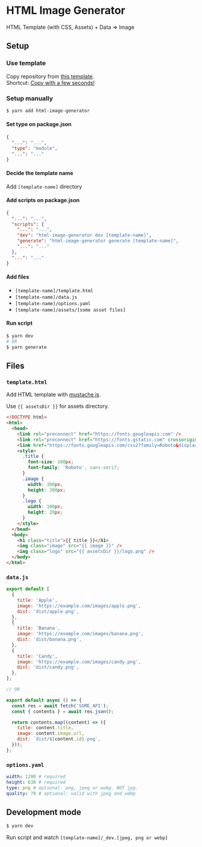 # HTML Image Generator

HTML Template (with CSS, Assets) + Data => Image

## Setup

### Use template

Copy repository from [this template](https://github.com/amotarao/html-image-generator-template).  
Shortcut: [Copy with a few seconds!](https://github.com/amotarao/html-image-generator-template/generate)

### Setup manually

```bash
$ yarn add html-image-generator
```

#### Set type on package.json

```json
{
  "...": "...",
  "type": "module",
  "...": "..."
}
```

#### Decide the template name

Add `[template-name]` directory

#### Add scripts on package.json

```json
{
  "...": "...",
  "scripts": {
    "...": "...",
    "dev": "html-image-generator dev [template-name]",
    "generate": "html-image-generator generate [template-name]",
    "...": "..."
  },
  "...": "..."
}
```

#### Add files

- `[template-name]/template.html`
- `[template-name]/data.js`
- `[template-name]/options.yaml`
- `[template-name]/assets/[some asset files]`

#### Run script

```bash
$ yarn dev
# OR
$ yarn generate
```

## Files

### `template.html`

Add HTML template with [mustache.js](https://github.com/janl/mustache.js).

Use `{{ assetsDir }}` for assets directory.

```html
<!DOCTYPE html>
<html>
  <head>
    <link rel="preconnect" href="https://fonts.googleapis.com" />
    <link rel="preconnect" href="https://fonts.gstatic.com" crossorigin />
    <link href="https://fonts.googleapis.com/css2?family=Roboto&display=swap" rel="stylesheet" />
    <style>
      .title {
        font-size: 100px;
        font-family: 'Roboto', sans-serif;
      }
      .image {
        width: 300px;
        height: 300px;
      }
      .logo {
        width: 100px;
        height: 20px;
      }
    </style>
  </head>
  <body>
    <h1 class="title">{{ title }}</h1>
    <img class="image" src="{{ image }}" />
    <img class="logo" src="{{ assetsDir }}/logo.png" />
  </body>
</html>
```

### `data.js`

```js
export default [
  {
    title: 'Apple',
    image: 'https://example.com/images/apple.png',
    dist: 'dist/apple.png',
  },
  {
    title: 'Banana',
    image: 'https://example.com/images/banana.png',
    dist: 'dist/banana.png',
  },
  {
    title: 'Candy',
    image: 'https://example.com/images/candy.png',
    dist: 'dist/candy.png',
  },
];

// OR

export default async () => {
  const res = await fetch('SOME_API');
  const { contents } = await res.json();

  return contents.map((content) => ({
    title: content.title,
    image: content.image.url,
    dist: `dist/${content.id}.png`,
  }));
};
```

### `options.yaml`

```yaml
width: 1200 # required
height: 630 # required
type: png # optional: png, jpeg or webp. NOT jpg.
quality: 70 # optional: valid with jpeg and webp
```

## Development mode

```bash
$ yarn dev
```

Run script and watch `[template-name]/_dev.[jpeg, png or webp]`
